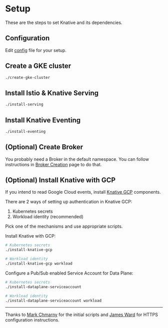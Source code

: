 # Setup

These are the steps to set Knative and its dependencies.

## Configuration

Edit [config](config) file for your setup.

## Create a GKE cluster

```sh
./create-gke-cluster
```

## Install Istio & Knative Serving

```sh
./install-serving
```

## Install Knative Eventing

```sh
./install-eventing
```

## (Optional) Create Broker

You probably need a Broker in the default namespace. You can follow instructions
in [Broker Creation](../docs/brokercreation.md) page to do that.

## (Optional) Install Knative with GCP

If you intend to read Google Cloud events, install [Knative GCP](https://github.com/google/knative-gcp) components.

There are 2 ways of setting up authentication in Knative GCP:

1. Kubernetes secrets
2. Workload identity (recommended)

Pick one of the mechanisms and use appropriate scripts.

Install Knative with GCP:

```sh
# Kubernetes secrets
./install-knative-gcp

# Workload identity
./install-knative-gcp workload
```

Configure a Pub/Sub enabled Service Account for Data Plane:

```sh
# Kubernetes secrets
./install-dataplane-serviceaccount

# Workload identity
./install-dataplane-serviceaccount workload
```

-------

Thanks to [Mark Chmarny](https://twitter.com/mchmarny) for the initial scripts
and [James Ward](https://twitter.com/_JamesWard) for HTTPS configuration
instructions.
